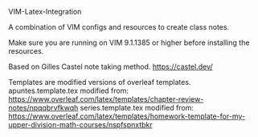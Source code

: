  VIM-Latex-Integration

A combination of VIM configs and resources to create class notes.

Make sure you are running on VIM 9.1.1385 or higher before installing the resources.

Based on Gilles Castel note taking method. 
https://castel.dev/

Templates are modified versions of overleaf templates.
apuntes.template.tex modified from: https://www.overleaf.com/latex/templates/chapter-review-notes/npqqbrvfkwqh
series.template.tex modified from: https://www.overleaf.com/latex/templates/homework-template-for-my-upper-division-math-courses/nspfspnxtbkr
